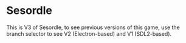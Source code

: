 # Sesordle

This is V3 of Sesordle, to see previous versions of this game, use the branch selector to see V2 (Electron-based) and V1 (SDL2-based).
